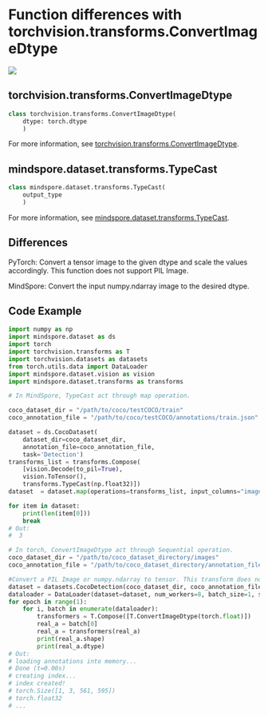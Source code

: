 # Function differences with torchvision.transforms.ConvertImageDtype

<a href="https://gitee.com/mindspore/docs/blob/r1.9/docs/mindspore/source_en/note/api_mapping/pytorch_diff/TypeCast.md" target="_blank"><img src="https://mindspore-website.obs.cn-north-4.myhuaweicloud.com/website-images/r1.9/resource/_static/logo_source_en.png"></a>

## torchvision.transforms.ConvertImageDtype

```python
class torchvision.transforms.ConvertImageDtype(
    dtype: torch.dtype
    )
```

For more information, see [torchvision.transforms.ConvertImageDtype](https://pytorch.org/vision/0.10/transforms.html#torchvision.transforms.ConvertImageDtype).

## mindspore.dataset.transforms.TypeCast

```python
class mindspore.dataset.transforms.TypeCast(
    output_type
    )
```

For more information, see [mindspore.dataset.transforms.TypeCast](https://mindspore.cn/docs/en/r1.9/api_python/dataset_transforms/mindspore.dataset.transforms.TypeCast.html#mindspore.dataset.transforms.TypeCast).

## Differences

PyTorch: Convert a tensor image to the given dtype and scale the values accordingly. This function does not support PIL Image.

MindSpore: Convert the input numpy.ndarray image to the desired dtype.

## Code Example

```python
import numpy as np
import mindspore.dataset as ds
import torch
import torchvision.transforms as T
import torchvision.datasets as datasets
from torch.utils.data import DataLoader
import mindspore.dataset.vision as vision
import mindspore.dataset.transforms as transforms

# In MindSpore, TypeCast act through map operation.

coco_dataset_dir = "/path/to/coco/testCOCO/train"
coco_annotation_file = "/path/to/coco/testCOCO/annotations/train.json"

dataset = ds.CocoDataset(
    dataset_dir=coco_dataset_dir,
    annotation_file=coco_annotation_file,
    task='Detection')
transforms_list = transforms.Compose(
    [vision.Decode(to_pil=True),
    vision.ToTensor(),
    transforms.TypeCast(np.float32)])
dataset  = dataset.map(operations=transforms_list, input_columns="image")

for item in dataset:
    print(len(item[0]))
    break
# Out:
#  3

# In torch, ConvertImageDtype act through Sequential operation.
coco_dataset_dir = "/path/to/coco_dataset_directory/images"
coco_annotation_file = "/path/to/coco_dataset_directory/annotation_file"

#Convert a PIL Image or numpy.ndarray to tensor. This transform does not support torchscript.
dataset = datasets.CocoDetection(coco_dataset_dir, coco_annotation_file, transform=T.ToTensor())
dataloader = DataLoader(dataset=dataset, num_workers=8, batch_size=1, shuffle=True)
for epoch in range(1):
    for i, batch in enumerate(dataloader):
        transformers = T.Compose([T.ConvertImageDtype(torch.float)])
        real_a = batch[0]
        real_a = transformers(real_a)
        print(real_a.shape)
        print(real_a.dtype)
# Out:
# loading annotations into memory...
# Done (t=0.00s)
# creating index...
# index created!
# torch.Size([1, 3, 561, 595])
# torch.float32
# ...
```

